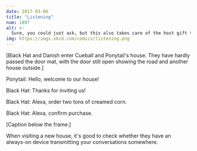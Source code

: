 ```yaml
---
date: 2017-03-06
title: "Listening"
num: 1807
alt: >-
  Sure, you could just ask, but this also takes care of the host gift thing.
img: https://imgs.xkcd.com/comics/listening.png
---
```

[Black Hat and Danish enter Cueball and Ponytail's house. They have hardly passed the door mat, with the door still open showing the road and another house outside.]

Ponytail: Hello, welcome to our house!

Black Hat: Thanks for inviting us!

Black Hat: Alexa, order two tons of creamed corn.

Black Hat: Alexa, confirm purchase.

[Caption below the frame:]

When visiting a new house, it's good to check whether they have an always-on device transmitting your conversations somewhere.